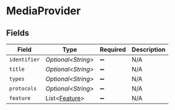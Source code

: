 # MediaProvider


## Fields

| Field                                                | Type                                                 | Required                                             | Description                                          |
| ---------------------------------------------------- | ---------------------------------------------------- | ---------------------------------------------------- | ---------------------------------------------------- |
| `identifier`                                         | *Optional\<String>*                                  | :heavy_minus_sign:                                   | N/A                                                  |
| `title`                                              | *Optional\<String>*                                  | :heavy_minus_sign:                                   | N/A                                                  |
| `types`                                              | *Optional\<String>*                                  | :heavy_minus_sign:                                   | N/A                                                  |
| `protocols`                                          | *Optional\<String>*                                  | :heavy_minus_sign:                                   | N/A                                                  |
| `feature`                                            | List\<[Feature](../../models/operations/Feature.md)> | :heavy_minus_sign:                                   | N/A                                                  |